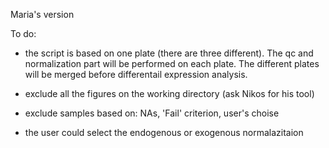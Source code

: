 Maria's version

To do:

- the script is based on one plate (there are three different). The qc and normalization part will be performed on each plate. The different plates will be merged before differentail expression analysis.

- exclude all the figures on the working directory (ask Nikos for his tool)

- exclude samples based on: NAs, 'Fail' criterion, user's choise

- the user could select the endogenous or exogenous normalazitaion
